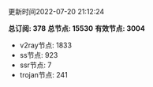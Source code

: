 更新时间2022-07-20 21:12:24

**总订阅: 378**
**总节点: 15530**
**有效节点: 3004**
- v2ray节点: 1833
- ss节点: 923
- ssr节点: 7
- trojan节点: 241
